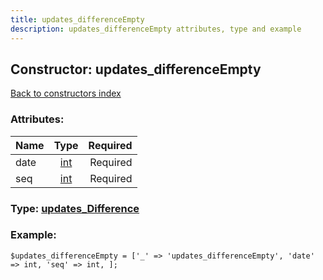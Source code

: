 ```yaml
---
title: updates_differenceEmpty
description: updates_differenceEmpty attributes, type and example
---
```

## Constructor: updates\_differenceEmpty  
[Back to constructors index](index.md)



### Attributes:

| Name     |    Type       | Required |
|----------|:-------------:|---------:|
|date|[int](../types/int.md) | Required|
|seq|[int](../types/int.md) | Required|



### Type: [updates\_Difference](../types/updates_Difference.md)


### Example:

```
$updates_differenceEmpty = ['_' => 'updates_differenceEmpty', 'date' => int, 'seq' => int, ];
```